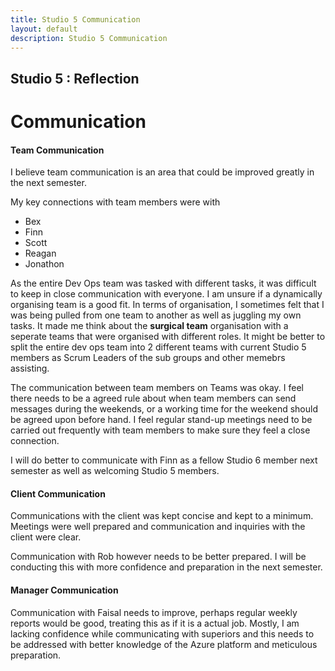 ```yaml
---
title: Studio 5 Communication
layout: default
description: Studio 5 Communication
---
```


## Studio 5 : Reflection

# Communication

#### Team Communication

I believe team communication is an area that could be improved greatly in the next semester. 

My key connections with team members were with
* Bex
* Finn
* Scott
* Reagan
* Jonathon

As the entire Dev Ops team was tasked with different tasks, it was difficult to keep in close communication with everyone. I am unsure if a dynamically organising team is a good fit. In terms of organisation, I sometimes felt that I was being pulled from one team to another as well as juggling my own tasks. It made me think about the **surgical team** organisation with a seperate teams that were organised with different roles. It might be better to split the entire dev ops team into 2 different teams with current Studio 5 members as Scrum Leaders of the sub groups and other memebrs assisting. 

The communication between team members on Teams was okay. 
I feel there needs to be a agreed rule about when team members can send messages during the weekends, or a working time for the weekend should be agreed upon before hand. 
I feel regular stand-up meetings need to be carried out frequently with team members to make sure they feel a close connection.

I will do better to communicate with Finn as a fellow Studio 6 member next semester as well as welcoming Studio 5 members.

#### Client Communication

Communications with the client was kept concise and kept to a minimum.
Meetings were well prepared and communication and inquiries with the client were clear.

Communication with Rob however needs to be better prepared. 
I will be conducting this with more confidence and preparation in the next semester.

#### Manager Communication

Communication with Faisal needs to improve, perhaps regular weekly reports would be good, treating this as if it is a actual job. Mostly, I am lacking confidence while communicating with superiors and this needs to be addressed with better knowledge of the Azure platform and meticulous preparation.